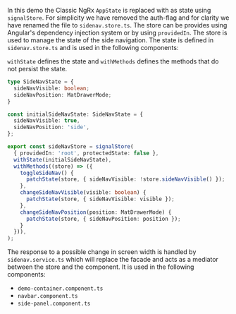 In this demo the Classic NgRx `AppState` is replaced with as state using `signalStore`. For simplicity we have removed the auth-flag and for clarity we have renamed the file to `sidenav.store.ts`. The store can be provides using Angular's dependency injection system or by using `providedIn`. The store is used to manage the state of the side navigation. The state is defined in `sidenav.store.ts` and is used in the following components:

`withState` defines the state and `withMethods` defines the methods that do not persist the state. 

```typescript
type SideNavState = {
  sideNavVisible: boolean;
  sideNavPosition: MatDrawerMode;
}

const initialSideNavState: SideNavState = {
  sideNavVisible: true,
  sideNavPosition: 'side',
};

export const sideNavStore = signalStore(
  { providedIn: 'root', protectedState: false },
  withState(initialSideNavState),
  withMethods((store) => ({
    toggleSideNav() {
      patchState(store, { sideNavVisible: !store.sideNavVisible() });
    },
    changeSideNavVisible(visible: boolean) {
      patchState(store, { sideNavVisible: visible });
    },
    changeSideNavPosition(position: MatDrawerMode) {
      patchState(store, { sideNavPosition: position });
    }
  })),
);
```

The response to a possible change in screen width is handled by `sidenav.service.ts` which will replace the facade and acts as a mediator between the store and the component. It is used in the following components:

- `demo-container.component.ts`
- `navbar.component.ts`
- `side-panel.component.ts`